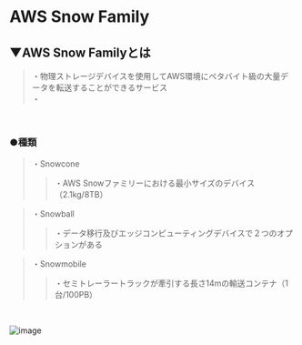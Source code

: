 # AWS Snow Family

## ▼AWS Snow Familyとは
>・物理ストレージデバイスを使用してAWS環境にペタバイト級の大量データを転送することができるサービス<br>
>・<br>
<br>

### ●種類
>・Snowcone<br>
>>・AWS Snowファミリーにおける最小サイズのデバイス（2.1kg/8TB）<br>

>・Snowball<br>
>>・データ移行及びエッジコンピューティングデバイスで２つのオプションがある<br>

>・Snowmobile<br>
>>・セミトレーラートラックが牽引する長さ14mの輸送コンテナ（1台/100PB）<br>
<br>

![image](https://github.com/user-attachments/assets/fa18d509-8134-469e-8b11-e71a9fcaf97d)


